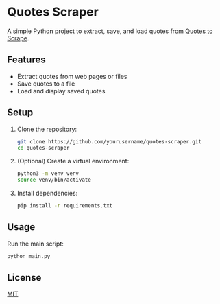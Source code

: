 # Quotes Scraper

A simple Python project to extract, save, and load quotes from [Quotes to Scrape](https://quotes.toscrape.com).

## Features
- Extract quotes from web pages or files
- Save quotes to a file
- Load and display saved quotes

## Setup
1. Clone the repository:
   ```bash
   git clone https://github.com/yourusername/quotes-scraper.git
   cd quotes-scraper
   ```
2. (Optional) Create a virtual environment:
   ```bash
   python3 -m venv venv
   source venv/bin/activate
   ```
3. Install dependencies:
   ```bash
   pip install -r requirements.txt
   ```

## Usage
Run the main script:
```bash
python main.py
```

## License
[MIT](LICENSE) 